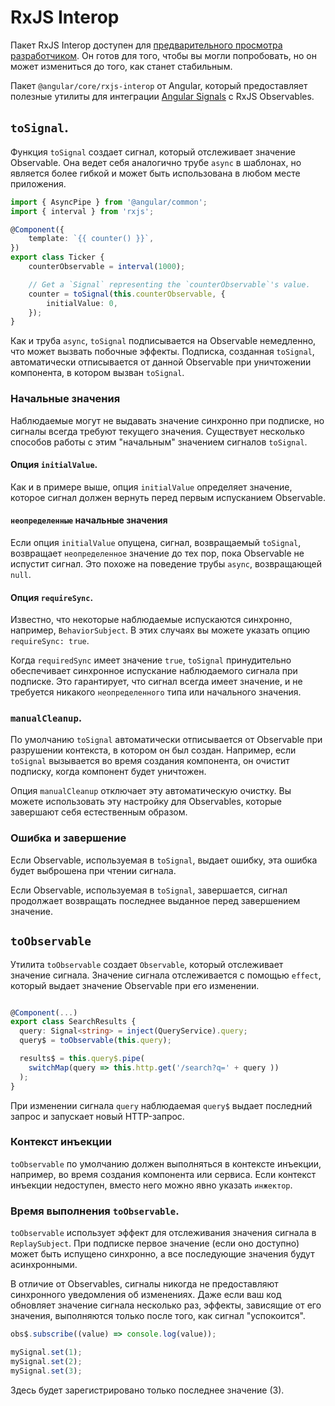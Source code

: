 # RxJS Interop

<div class="alert is-important">

Пакет RxJS Interop доступен для [предварительного просмотра разработчиком](/guide/releases#developer-preview). Он готов для того, чтобы вы могли попробовать, но он может измениться до того, как станет стабильным.

</div>

Пакет `@angular/core/rxjs-interop` от Angular, который предоставляет полезные утилиты для интеграции [Angular Signals](/guide/signals) с RxJS Observables.

## `toSignal`.

Функция `toSignal` создает сигнал, который отслеживает значение Observable. Она ведет себя аналогично трубе `async` в шаблонах, но является более гибкой и может быть использована в любом месте приложения.

```ts import { Component } from '@angular/core';
import { AsyncPipe } from '@angular/common';
import { interval } from 'rxjs';

@Component({
    template: `{{ counter() }}`,
})
export class Ticker {
    counterObservable = interval(1000);

    // Get a `Signal` representing the `counterObservable`'s value.
    counter = toSignal(this.counterObservable, {
        initialValue: 0,
    });
}
```

Как и труба `async`, `toSignal` подписывается на Observable немедленно, что может вызвать побочные эффекты. Подписка, созданная `toSignal`, автоматически отписывается от данной Observable при уничтожении компонента, в котором вызван `toSignal`.

### Начальные значения

Наблюдаемые могут не выдавать значение синхронно при подписке, но сигналы всегда требуют текущего значения. Существует несколько способов работы с этим "начальным" значением сигналов `toSignal`.

#### Опция `initialValue`.

Как и в примере выше, опция `initialValue` определяет значение, которое сигнал должен вернуть перед первым испусканием Observable.

#### `неопределенные` начальные значения

Если опция `initialValue` опущена, сигнал, возвращаемый `toSignal`, возвращает `неопределенное` значение до тех пор, пока Observable не испустит сигнал. Это похоже на поведение трубы `async`, возвращающей `null`.

#### Опция `requireSync`.

Известно, что некоторые наблюдаемые испускаются синхронно, например, `BehaviorSubject`. В этих случаях вы можете указать опцию `requireSync: true`.

Когда `requiredSync` имеет значение `true`, `toSignal` принудительно обеспечивает синхронное испускание наблюдаемого сигнала при подписке. Это гарантирует, что сигнал всегда имеет значение, и не требуется никакого `неопределенного` типа или начального значения.

### `manualCleanup`.

По умолчанию `toSignal` автоматически отписывается от Observable при разрушении контекста, в котором он был создан. Например, если `toSignal` вызывается во время создания компонента, он очистит подписку, когда компонент будет уничтожен.

Опция `manualCleanup` отключает эту автоматическую очистку. Вы можете использовать эту настройку для Observables, которые завершают себя естественным образом.

### Ошибка и завершение

Если Observable, используемая в `toSignal`, выдает ошибку, эта ошибка будет выброшена при чтении сигнала.

Если Observable, используемая в `toSignal`, завершается, сигнал продолжает возвращать последнее выданное перед завершением значение.

## `toObservable`

Утилита `toObservable` создает `Observable`, который отслеживает значение сигнала. Значение сигнала отслеживается с помощью `effect`, который выдает значение Observable при его изменении.

```ts import { Component, signal } from '@angular/core';

@Component(...)
export class SearchResults {
  query: Signal<string> = inject(QueryService).query;
  query$ = toObservable(this.query);

  results$ = this.query$.pipe(
    switchMap(query => this.http.get('/search?q=' + query ))
  );
}
```

При изменении сигнала `query` наблюдаемая `query$` выдает последний запрос и запускает новый HTTP-запрос.

### Контекст инъекции

`toObservable` по умолчанию должен выполняться в контексте инъекции, например, во время создания компонента или сервиса. Если контекст инъекции недоступен, вместо него можно явно указать `инжектор`.

### Время выполнения `toObservable`.

`toObservable` использует эффект для отслеживания значения сигнала в `ReplaySubject`. При подписке первое значение (если оно доступно) может быть испущено синхронно, а все последующие значения будут асинхронными.

В отличие от Observables, сигналы никогда не предоставляют синхронного уведомления об изменениях. Даже если ваш код обновляет значение сигнала несколько раз, эффекты, зависящие от его значения, выполняются только после того, как сигнал "успокоится".

```ts const obs$ = toObservable(mySignal);
obs$.subscribe((value) => console.log(value));

mySignal.set(1);
mySignal.set(2);
mySignal.set(3);
```

Здесь будет зарегистрировано только последнее значение (3).
